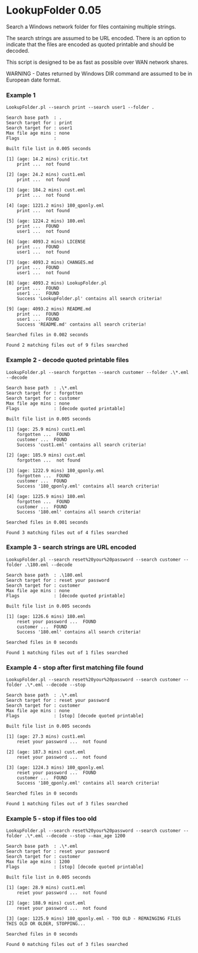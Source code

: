 # LookupFolder 0.05
Search a Windows network folder for files containing multiple strings.

The search strings are assumed to be URL encoded. There is an option to indicate
that the files are encoded as quoted printable and should be decoded.

This script is designed to be as fast as possible over WAN network shares.

WARNING - Dates returned by Windows DIR command are assumed to be in European date format.

### Example 1
```
LookupFolder.pl --search print --search user1 --folder .

Search base path  : .
Search target for : print
Search target for : user1
Max file age mins : none
Flags             :

Built file list in 0.005 seconds

[1] (age: 14.2 mins) critic.txt
    print ...  not found

[2] (age: 24.2 mins) cust1.eml
    print ...  not found

[3] (age: 184.2 mins) cust.eml
    print ...  not found

[4] (age: 1221.2 mins) 180_qponly.eml
    print ...  not found

[5] (age: 1224.2 mins) 180.eml
    print ...  FOUND
    user1 ...  not found

[6] (age: 4093.2 mins) LICENSE
    print ...  FOUND
    user1 ...  not found

[7] (age: 4093.2 mins) CHANGES.md
    print ...  FOUND
    user1 ...  not found

[8] (age: 4093.2 mins) LookupFolder.pl
    print ...  FOUND
    user1 ...  FOUND
    Success 'LookupFolder.pl' contains all search criteria!

[9] (age: 4093.2 mins) README.md
    print ...  FOUND
    user1 ...  FOUND
    Success 'README.md' contains all search criteria!

Searched files in 0.002 seconds

Found 2 matching files out of 9 files searched

```

### Example 2 - decode quoted printable files

```
LookupFolder.pl --search forgotten --search customer --folder .\*.eml --decode

Search base path  : .\*.eml
Search target for : forgotten
Search target for : customer
Max file age mins : none
Flags             : [decode quoted printable]

Built file list in 0.005 seconds

[1] (age: 25.9 mins) cust1.eml
    forgotten ...  FOUND
    customer ...  FOUND
    Success 'cust1.eml' contains all search criteria!

[2] (age: 185.9 mins) cust.eml
    forgotten ...  not found

[3] (age: 1222.9 mins) 180_qponly.eml
    forgotten ...  FOUND
    customer ...  FOUND
    Success '180_qponly.eml' contains all search criteria!

[4] (age: 1225.9 mins) 180.eml
    forgotten ...  FOUND
    customer ...  FOUND
    Success '180.eml' contains all search criteria!

Searched files in 0.001 seconds

Found 3 matching files out of 4 files searched
```

### Example 3 - search strings are URL encoded

```
LookupFolder.pl --search reset%20your%20password --search customer --folder .\180.eml --decode

Search base path  : .\180.eml
Search target for : reset your password
Search target for : customer
Max file age mins : none
Flags             : [decode quoted printable]

Built file list in 0.005 seconds

[1] (age: 1226.6 mins) 180.eml
    reset your password ...  FOUND
    customer ...  FOUND
    Success '180.eml' contains all search criteria!

Searched files in 0 seconds

Found 1 matching files out of 1 files searched
```

### Example 4 - stop after first matching file found

```
LookupFolder.pl --search reset%20your%20password --search customer --folder .\*.eml --decode --stop

Search base path  : .\*.eml
Search target for : reset your password
Search target for : customer
Max file age mins : none
Flags             : [stop] [decode quoted printable]

Built file list in 0.005 seconds

[1] (age: 27.3 mins) cust1.eml
    reset your password ...  not found

[2] (age: 187.3 mins) cust.eml
    reset your password ...  not found

[3] (age: 1224.3 mins) 180_qponly.eml
    reset your password ...  FOUND
    customer ...  FOUND
    Success '180_qponly.eml' contains all search criteria!

Searched files in 0 seconds

Found 1 matching files out of 3 files searched
```

### Example 5 - stop if files too old

```
LookupFolder.pl --search reset%20your%20password --search customer --folder .\*.eml --decode --stop --max_age 1200

Search base path  : .\*.eml
Search target for : reset your password
Search target for : customer
Max file age mins : 1200
Flags             : [stop] [decode quoted printable]

Built file list in 0.005 seconds

[1] (age: 28.9 mins) cust1.eml
    reset your password ...  not found

[2] (age: 188.9 mins) cust.eml
    reset your password ...  not found

[3] (age: 1225.9 mins) 180_qponly.eml - TOO OLD - REMAINGING FILES THIS OLD OR OLDER, STOPPING...

Searched files in 0 seconds

Found 0 matching files out of 3 files searched
```